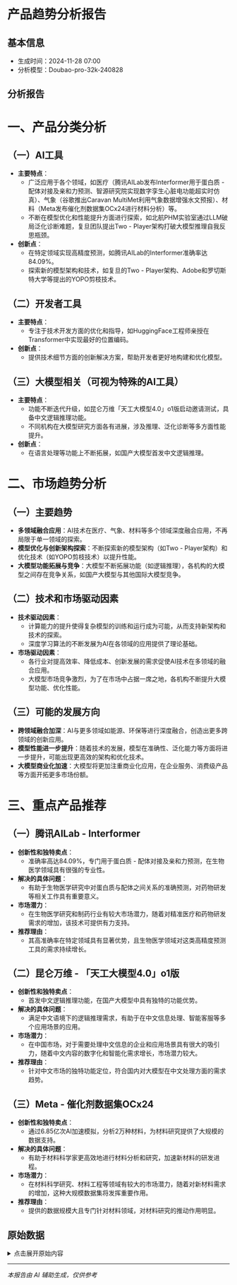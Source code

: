 # 产品趋势分析报告

## 基本信息
- 生成时间：2024-11-28 07:00
- 分析模型：Doubao-pro-32k-240828

## 分析报告
# 一、产品分类分析

## （一）AI工具
 - **主要特点**：
    - 广泛应用于各个领域，如医疗（腾讯AILab发布Interformer用于蛋白质 - 配体对接及亲和力预测、智源研究院实现数字孪生心脏电功能超实时仿真）、气象（谷歌推出Caravan MultiMet利用气象数据增强水文预报）、材料（Meta发布催化剂数据集OCx24进行材料分析）等。
    - 不断在模型优化和性能提升方面进行探索，如北航PHM实验室通过LLM破局泛化诊断难题，复旦团队提出Two - Player架构打破大模型推理自我反思瓶颈。
 - **创新点**：
    - 在特定领域实现高精度预测，如腾讯AILab的Interformer准确率达84.09%。
    - 探索新的模型架构和技术，如复旦的Two - Player架构、Adobe和罗切斯特大学等提出的YOPO剪枝技术。

## （二）开发者工具
 - **主要特点**：
    - 专注于技术开发方面的优化和指导，如HuggingFace工程师亲授在Transformer中实现最好的位置编码。
 - **创新点**：
    - 提供技术细节方面的创新解决方案，帮助开发者更好地构建和优化模型。

## （三）大模型相关（可视为特殊的AI工具）
 - **主要特点**：
    - 功能不断迭代升级，如昆仑万维「天工大模型4.0」o1版启动邀请测试，具备中文逻辑推理功能。
    - 不同机构在大模型研究方面各有进展，涉及推理、泛化诊断等多方面性能提升。
 - **创新点**：
    - 在语言处理等功能上不断拓展，如国产大模型首发中文逻辑推理。

# 二、市场趋势分析

## （一）主要趋势
 - **多领域融合应用**：AI技术在医疗、气象、材料等多个领域深度融合应用，不再局限于单一领域的探索。
 - **模型优化与创新架构探索**：不断探索新的模型架构（如Two - Player架构）和优化技术（如YOPO剪枝技术）以提升性能。
 - **大模型功能拓展与竞争**：大模型不断拓展功能（如逻辑推理），各机构的大模型之间存在竞争关系，如国产大模型与其他国际大模型竞争。

## （二）技术和市场驱动因素
 - **技术驱动因素**：
    - 计算能力的提升使得复杂模型的训练和运行成为可能，从而支持新架构和技术的探索。
    - 深度学习算法的不断发展为AI在各领域的应用提供了理论基础。
 - **市场驱动因素**：
    - 各行业对提高效率、降低成本、创新发展的需求促使AI技术在多领域的融合应用。
    - 大模型市场竞争激烈，为了在市场中占据一席之地，各机构不断提升大模型功能、优化性能。

## （三）可能的发展方向
 - **跨领域融合加深**：AI与更多领域如能源、环保等进行深度融合，创造出更多跨领域的创新应用。
 - **模型性能进一步提升**：随着技术的发展，模型在准确性、泛化能力等方面将进一步提升，可能出现更高效的架构和优化技术。
 - **大模型商业化加速**：大模型将更加注重商业化应用，在企业服务、消费级产品等方面开拓更多市场份额。

# 三、重点产品推荐

## （一）腾讯AILab - Interformer
 - **创新性和独特卖点**：
    - 准确率高达84.09%，专门用于蛋白质 - 配体对接及亲和力预测，在生物医学领域具有很强的专业性。
 - **解决的具体问题**：
    - 有助于生物医学研究中对蛋白质与配体之间关系的准确预测，对药物研发等相关工作具有重要意义。
 - **市场潜力**：
    - 在生物医学研究和制药行业有较大市场潜力，随着对精准医疗和药物研发需求的增加，该技术可提供有力支持。
 - **推荐理由**：
    - 其高准确率在特定领域具有显著优势，且生物医学领域对这类高精度预测工具的需求持续增长。

## （二）昆仑万维 - 「天工大模型4.0」o1版
 - **创新性和独特卖点**：
    - 首发中文逻辑推理功能，在国产大模型中具有独特的功能优势。
 - **解决的具体问题**：
    - 满足中文语境下的逻辑推理需求，有助于在中文信息处理、智能客服等多个应用场景的应用。
 - **市场潜力**：
    - 在中国市场，对于需要处理中文信息的企业和应用场景具有很大的吸引力，随着中文内容的数字化和智能化需求增长，市场潜力较大。
 - **推荐理由**：
    - 针对中文市场的独特功能定位，符合国内对大模型在中文处理方面的需求趋势。

## （三）Meta - 催化剂数据集OCx24
 - **创新性和独特卖点**：
    - 通过6.85亿次AI加速模拟，分析2万种材料，为材料研究提供了大规模的数据支持。
 - **解决的具体问题**：
    - 有助于材料科学家更高效地进行材料分析和研究，加速新材料的研发进程。
 - **市场潜力**：
    - 在材料科学研究、材料工程等领域有较大的市场潜力，随着对新材料需求的增加，这种大规模数据集将发挥重要作用。
 - **推荐理由**：
    - 提供的数据规模大且专门针对材料领域，对材料研究的推动作用明显。

## 原始数据
<details>
<summary>点击展开原始内容</summary>

# 机器之心最新文章 (2024-11-28 07:00)

1. [准确率84.09%，腾讯AI Lab发布Interformer，用于蛋白质-配体对接及亲和力预测，登Nature子刊](https://www.jiqizhixin.com/articles/2024-11-28-8)
   - 发布时间: Thu, 28 Nov 2024 15:15:00 +0800

2. [谷歌推出 Caravan MultiMet，利用各种气象数据增强水文预报](https://www.jiqizhixin.com/articles/2024-11-28-7)
   - 发布时间: Thu, 28 Nov 2024 15:08:30 +0800

3. [向量数据库的中场战事：长期主义者Zilliz如何全球突围](https://www.jiqizhixin.com/articles/2024-11-28-6)
   - 发布时间: Thu, 28 Nov 2024 13:41:24 +0800

4. [世界首次！智源研究院实现数字孪生心脏电功能超实时仿真](https://www.jiqizhixin.com/articles/2024-11-28-5)
   - 发布时间: Thu, 28 Nov 2024 13:36:38 +0800

5. [12%计算量就能媲美原模型，Adobe、罗切斯特大学等提出YOPO剪枝技术](https://www.jiqizhixin.com/articles/2024-11-28-4)
   - 发布时间: Thu, 28 Nov 2024 13:31:48 +0800

6. [rebuttal真的有用！这篇ICLR论文，所有审稿人都加了2分，直接跃升排名第9](https://www.jiqizhixin.com/articles/2024-11-28-3)
   - 发布时间: Thu, 28 Nov 2024 13:28:24 +0800

7. [LLM破局泛化诊断难题，MSSP刊登北航PHM实验室健康管理大模型交叉研究](https://www.jiqizhixin.com/articles/2024-11-28-2)
   - 发布时间: Thu, 28 Nov 2024 13:11:48 +0800

8. [刚刚，Ilya的Seq2Seq、Ian的GAN获NeurIPS时间检验奖](https://www.jiqizhixin.com/articles/2024-11-28)
   - 发布时间: Thu, 28 Nov 2024 10:13:11 +0800

9. [Scaling Law 撞墙？复旦团队大模型推理新思路：Two-Player架构打破自我反思瓶颈](https://www.jiqizhixin.com/articles/2024-11-27-9)
   - 发布时间: Wed, 27 Nov 2024 18:10:00 +0800

10. [昆仑万维「天工大模型4.0」o1版（Skywork o1）正式启动邀请测试](https://www.jiqizhixin.com/articles/2024-11-27-8)
   - 发布时间: Wed, 27 Nov 2024 17:02:35 +0800

11. [刚刚，OpenAI员工的套现机会来了！可通过要约收购向软银出售15亿美元股权](https://www.jiqizhixin.com/articles/2024-11-27-7)
   - 发布时间: Wed, 27 Nov 2024 16:10:00 +0800

12. [压缩率达10的48次方，实现蛋白序列空间极端压缩，清华EvoAI登Nature子刊](https://www.jiqizhixin.com/articles/2024-11-27-6)
   - 发布时间: Wed, 27 Nov 2024 15:55:00 +0800

13. [国产大模型首发中文逻辑推理，「天工大模型4.0」o1版来了](https://www.jiqizhixin.com/articles/2024-11-27-5)
   - 发布时间: Wed, 27 Nov 2024 13:24:32 +0800

14. [遗憾不？原来百度2017年就研究过Scaling Law，连Anthropic CEO灵感都来自百度](https://www.jiqizhixin.com/articles/2024-11-27-4)
   - 发布时间: Wed, 27 Nov 2024 13:19:18 +0800

15. [HuggingFace工程师亲授：如何在Transformer中实现最好的位置编码](https://www.jiqizhixin.com/articles/2024-11-27-3)
   - 发布时间: Wed, 27 Nov 2024 13:14:40 +0800

16. [跨模态大升级！少量数据高效微调，LLM教会CLIP玩转复杂文本](https://www.jiqizhixin.com/articles/2024-11-27-2)
   - 发布时间: Wed, 27 Nov 2024 13:08:20 +0800

17. [Sora就这么泄露了三小时，网友调侃Altman急拔网线，艺术家们也在抗议被「白嫖」](https://www.jiqizhixin.com/articles/2024-11-27)
   - 发布时间: Wed, 27 Nov 2024 10:40:41 +0800

18. [Runway和Luma又开始对掐！一手实测全新功能，谁能胜出？](https://www.jiqizhixin.com/articles/2024-11-26-9)
   - 发布时间: Tue, 26 Nov 2024 19:00:14 +0800

19. [6.85亿次AI加速模拟，分析2万种材料，Meta发布催化剂数据集OCx24](https://www.jiqizhixin.com/articles/2024-11-26-8)
   - 发布时间: Tue, 26 Nov 2024 16:51:00 +0800

20. [创业一年半，胖了30斤，AI大佬感叹：还是回谷歌好](https://www.jiqizhixin.com/articles/2024-11-26-6)
   - 发布时间: Tue, 26 Nov 2024 13:27:56 +0800
</details>

---
*本报告由 AI 辅助生成，仅供参考*
